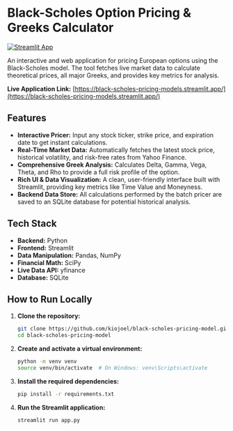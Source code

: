 # Black-Scholes Option Pricing & Greeks Calculator

[![Streamlit App](https://static.streamlit.io/badges/streamlit_badge_black_red.svg)](https://black-scholes-pricing-models.streamlit.app/)

An interactive and web application for pricing European options using the Black-Scholes model. The tool fetches live market data to calculate theoretical prices, all major Greeks, and provides key metrics for analysis.

**Live Application Link:** [https://black-scholes-pricing-models.streamlit.app/](https://black-scholes-pricing-models.streamlit.app/)

## Features

- **Interactive Pricer:** Input any stock ticker, strike price, and expiration date to get instant calculations.
- **Real-Time Market Data:** Automatically fetches the latest stock price, historical volatility, and risk-free rates from Yahoo Finance.
- **Comprehensive Greek Analysis:** Calculates Delta, Gamma, Vega, Theta, and Rho to provide a full risk profile of the option.
- **Rich UI & Data Visualization:** A clean, user-friendly interface built with Streamlit, providing key metrics like Time Value and Moneyness.
- **Backend Data Store:** All calculations performed by the batch pricer are saved to an SQLite database for potential historical analysis.

## Tech Stack

- **Backend:** Python
- **Frontend:** Streamlit
- **Data Manipulation:** Pandas, NumPy
- **Financial Math:** SciPy
- **Live Data API:** yfinance
- **Database:** SQLite

## How to Run Locally

1.  **Clone the repository:**

    ```bash
    git clone https://github.com/kiojoel/black-scholes-pricing-model.git
    cd black-scholes-pricing-model
    ```

2.  **Create and activate a virtual environment:**

    ```bash
    python -m venv venv
    source venv/bin/activate  # On Windows: venv\Scripts\activate
    ```

3.  **Install the required dependencies:**

    ```bash
    pip install -r requirements.txt
    ```

4.  **Run the Streamlit application:**
    ```bash
    streamlit run app.py
    ```
